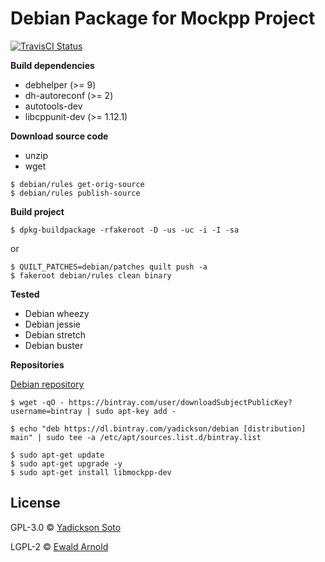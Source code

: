 # Debian Package for Mockpp Project

[![TravisCI Status][travis-image]][travis-url]

**Build dependencies**

- debhelper (>= 9)
- dh-autoreconf (>= 2)
- autotools-dev
- libcppunit-dev (>= 1.12.1)

**Download source code**

- unzip
- wget

```
$ debian/rules get-orig-source
$ debian/rules publish-source
```

**Build project**

```
$ dpkg-buildpackage -rfakeroot -D -us -uc -i -I -sa
```
or
```
$ QUILT_PATCHES=debian/patches quilt push -a
$ fakeroot debian/rules clean binary
```

**Tested**

- Debian wheezy
- Debian jessie
- Debian stretch
- Debian buster

**Repositories**

[Debian repository](https://bintray.com/yadickson/debian)

```
$ wget -qO - https://bintray.com/user/downloadSubjectPublicKey?username=bintray | sudo apt-key add -
```
```
$ echo "deb https://dl.bintray.com/yadickson/debian [distribution] main" | sudo tee -a /etc/apt/sources.list.d/bintray.list
```
```
$ sudo apt-get update
$ sudo apt-get upgrade -y
$ sudo apt-get install libmockpp-dev
```

## License

GPL-3.0 © [Yadickson Soto](https://github.com/yadickson)

LGPL-2 © [Ewald Arnold](http://sourceforge.net/projects/mockpp/)

[travis-image]: https://api.travis-ci.org/yadickson/mockpp-debs.svg?branch=stretch
[travis-url]: https://travis-ci.org/yadickson/mockpp-debs

